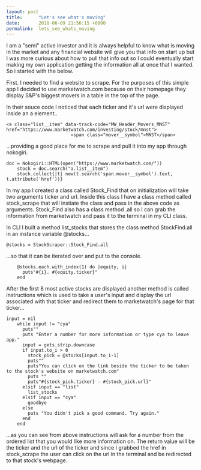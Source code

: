 ```yaml
---
layout: post
title:      "Let's see what's moving"
date:       2018-06-09 21:56:15 +0000
permalink:  lets_see_whats_moving
---
```



I am a "semi" active investor and it is always helpful to know what is moving in the market and any financial website will give you that info on start up but I was more curious about how to pull that info out so I could eventually start making my own application getting the information all at once that I wanted. So i started with the below. 

First. I needed to find a website to scrape. For the purposes of this simple app I decided to use marketwatch.com because on their homepage they display S&P's biggest movers in a table in the top of the page.

In their souce code I noticed that each ticker and it's url were displayed inside an a element..
```
<a class="list__item" data-track-code="MW_Header_Movers_MNST" href="https://www.marketwatch.com/investing/stock/mnst">
                        <span class="mover__symbol">MNST</span>
```

...providing a good place for me to scrape and pull it into my app through nokogiri. 
```
doc = Nokogiri::HTML(open("https://www.marketwatch.com/"))
    stock = doc.search("a.list__item")
    stock.collect{|t| new(t.search('span.mover__symbol').text, t.attribute('href'))}
```

In my app I created a class called Stock_Find that on initialization will take two arguments ticker and url. Inside this class I have a class method called stock_scrape that will instiate the class and pass in the above code as arguments. Stock_Find also has a class method .all so I can grab the information from marketwatch and pass it to the terminal in my CLI class.

In CLI I built a method list_stocks that stores the class method StockFind.all in an instance variable @stocks...
```
@stocks = StockScraper::Stock_Find.all
```
...so that it can be iterated over and put to the console.
```
    @stocks.each.with_index(1) do |equity, i|
      puts"#{i}. #{equity.ticker}"
    end
```

After the first 8 most active stocks are displayed another method is called instructions which is used to take a user's input and display the url associated with that ticker and redirect them to marketwatch's page for that ticker...
```
input = nil
    while input != "cya"
      puts""
      puts "Enter a number for more information or type cya to leave app."
      input = gets.strip.downcase
      if input.to_i > 0
        stock_pick = @stocks[input.to_i-1]
        puts""
        puts"You can click on the link beside the ticker to be taken to the stock's website on marketwatch.com"
        puts ""
        puts"#{stock_pick.ticker} - #{stock_pick.url}"
      elsif input == "list"
        list_stocks
      elsif input == "cya"
        goodbye
      else
        puts "You didn't pick a good command. Try again."
      end
    end
```
...as you can see from above instructions will ask for a number from the ordered list that you would  like more information on.  The return value will be the ticker and the url of the ticker and since I grabbed the href in stock_scrape the user can click on the url in the terminal and be redirected to that stock's webpage. 



